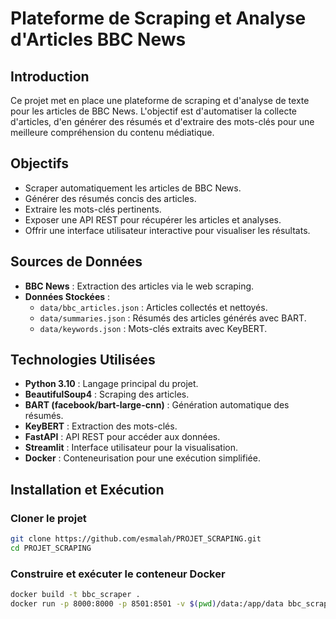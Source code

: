 # **Plateforme de Scraping et Analyse d'Articles BBC News**

## Introduction

Ce projet met en place une plateforme de scraping et d'analyse de texte pour les articles de BBC News. L'objectif est d'automatiser la collecte d'articles, d'en générer des résumés et d'extraire des mots-clés pour une meilleure compréhension du contenu médiatique.

## Objectifs

- Scraper automatiquement les articles de BBC News.
- Générer des résumés concis des articles.
- Extraire les mots-clés pertinents.
- Exposer une API REST pour récupérer les articles et analyses.
- Offrir une interface utilisateur interactive pour visualiser les résultats.

## Sources de Données

- **BBC News** : Extraction des articles via le web scraping.
- **Données Stockées** :
  - `data/bbc_articles.json` : Articles collectés et nettoyés.
  - `data/summaries.json` : Résumés des articles générés avec BART.
  - `data/keywords.json` : Mots-clés extraits avec KeyBERT.

## Technologies Utilisées

- **Python 3.10** : Langage principal du projet.
- **BeautifulSoup4** : Scraping des articles.
- **BART (facebook/bart-large-cnn)** : Génération automatique des résumés.
- **KeyBERT** : Extraction des mots-clés.
- **FastAPI** : API REST pour accéder aux données.
- **Streamlit** : Interface utilisateur pour la visualisation.
- **Docker** : Conteneurisation pour une exécution simplifiée.

## Installation et Exécution

### Cloner le projet
```bash
git clone https://github.com/esmalah/PROJET_SCRAPING.git
cd PROJET_SCRAPING
  ```

### Construire et exécuter le conteneur Docker
```bash
docker build -t bbc_scraper .
docker run -p 8000:8000 -p 8501:8501 -v $(pwd)/data:/app/data bbc_scraper
  ```
